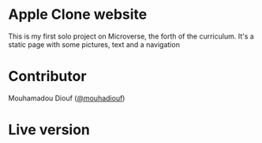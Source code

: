 # Apple Clone website
This is my first solo project on Microverse, the forth of the curriculum. It's a static page with some pictures, text and a navigation
# Contributor
Mouhamadou Diouf (<a href="https://github.com/MouhaDiouf">@mouhadiouf</a>)
# Live version


